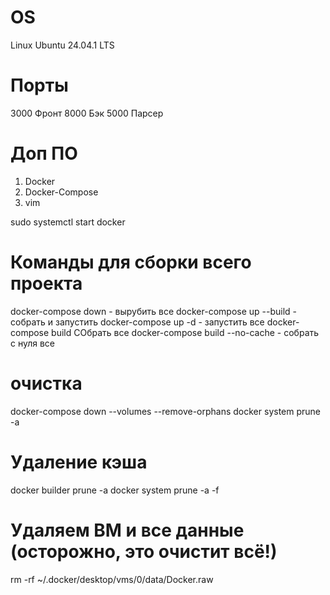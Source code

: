 # OS 
Linux Ubuntu 24.04.1 LTS

# Порты
3000 Фронт
8000 Бэк
5000 Парсер

# Доп ПО
1. Docker 
2. Docker-Compose
3. vim  

sudo systemctl start docker
# Команды для сборки всего проекта
docker-compose down - вырубить все
docker-compose up --build - собрать и запустить
docker-compose up -d - запустить все
docker-compose build СОбрать все
docker-compose build --no-cache - собрать с нуля все

# очистка
docker-compose down --volumes --remove-orphans
docker system prune -a

# Удаление кэша
docker builder prune -a
docker system prune -a -f

# Удаляем ВМ и все данные (осторожно, это очистит всё!)
rm -rf ~/.docker/desktop/vms/0/data/Docker.raw
